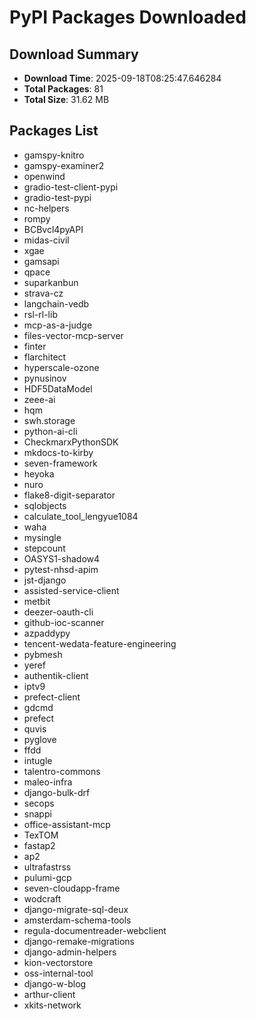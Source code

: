 # PyPI Packages Downloaded

## Download Summary
- **Download Time**: 2025-09-18T08:25:47.646284
- **Total Packages**: 81
- **Total Size**: 31.62 MB

## Packages List
- gamspy-knitro
- gamspy-examiner2
- openwind
- gradio-test-client-pypi
- gradio-test-pypi
- nc-helpers
- rompy
- BCBvcl4pyAPI
- midas-civil
- xgae
- gamsapi
- qpace
- suparkanbun
- strava-cz
- langchain-vedb
- rsl-rl-lib
- mcp-as-a-judge
- files-vector-mcp-server
- finter
- flarchitect
- hyperscale-ozone
- pynusinov
- HDF5DataModel
- zeee-ai
- hqm
- swh.storage
- python-ai-cli
- CheckmarxPythonSDK
- mkdocs-to-kirby
- seven-framework
- heyoka
- nuro
- flake8-digit-separator
- sqlobjects
- calculate_tool_lengyue1084
- waha
- mysingle
- stepcount
- OASYS1-shadow4
- pytest-nhsd-apim
- jst-django
- assisted-service-client
- metbit
- deezer-oauth-cli
- github-ioc-scanner
- azpaddypy
- tencent-wedata-feature-engineering
- pybmesh
- yeref
- authentik-client
- iptv9
- prefect-client
- gdcmd
- prefect
- quvis
- pyglove
- ffdd
- intugle
- talentro-commons
- maleo-infra
- django-bulk-drf
- secops
- snappi
- office-assistant-mcp
- TexTOM
- fastap2
- ap2
- ultrafastrss
- pulumi-gcp
- seven-cloudapp-frame
- wodcraft
- django-migrate-sql-deux
- amsterdam-schema-tools
- regula-documentreader-webclient
- django-remake-migrations
- django-admin-helpers
- kion-vectorstore
- oss-internal-tool
- django-w-blog
- arthur-client
- xkits-network
